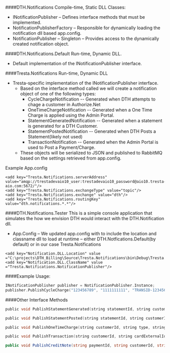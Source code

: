 ####DTH.Notifications
Compile-time, Static DLL
Classes:
* INotificationPublisher – Defines interface methods that must be implemented.
* NotificationPublisherFactory – Responsible for dynamically loading the notification dll based app.config.
* NotificationPublisher – Singleton – Provides access to the dynamically created notification object.

####DTH.Notifications.Default
Run-time, Dynamic DLL.
* Default implementation of the INotificationPublisher interface.

####Tresta.Notifications
Run-time, Dynamic DLL
* Tresta-specific implementation of the INotificationPublisher interface.
  * Based on the interface method called we will create a notification object of one of the following types:
    * CycleChargeNotification -- Generated when DTH attempts to chage a customer in Authorize.Net
    * OneTimeChargeNotification -- Generated when a One Time Charge is applied using the Admin Portal.
    * StatementGeneratedNotification -- Generated when a statement is generated for a DTH Customer.
    * StatementPostedNotification -- Generated when DTH Posts a Statement(likely not used)
    * TransactionNotification -- Generated when the Admin Portal is used to Post a Payment/Charge.
  * These objects will be serialized to JSON and published to RabbitMQ based on the settings retrieved from app.config.

Example App.config
```
<add key="Tresta.Notifications.serverAddress" value="amqp://trestadevaio10_user:trestadevaio10_password@aio10.tresta-aio.com:5672/"/>
<add key="Tresta.Notifications.exchangeType" value="topic"/>
<add key="Tresta.Notifications.exchange" value="dth"/>
<add key="Tresta.Notifications.routingKey" value="dth.notifications.*.*"/>
```
####DTH.Notifications.Tester
This is a simple console application that simulates the how we envision DTH would interact with the DTH.Notification dll.
* App.Config – We updated app.config with to include the location and classname dll to load at runtime – either DTH.Notfications.Default(by default) or in our case Tresta.Notifications
```
<add key="Notification.DLL.Location" value ="C:\projects\DTH_Billing\Source\Tresta.Notifications\bin\Debug\Tresta.Notifications.dll"/>
<add key="Notification.DLL.ClassName" value ="Tresta.Notifications.NotificationPublisher"/>
```

####Example Usage:
```c
INotificationPublisher publisher = NotificationPublisher.Instance;
publisher.PublishCycleCharge("123456789", "1111111111", "TRANSID-123456789", 59.95f, "APPROVED", 0.00f, DateTime.Now, 59.95f);
```

####Other Interface Methods
```c
public void PublishStatementGenerated(string statementId, string customerId, DateTime statementGenerated, DateTime statementDue, string statementLink)
```
```c
public void PublishStatementPosted(string statementId, string customerId, DateTime statementPosted, DateTime statementDue, string statementLink)
```
```c
public void PublishOneTimeCharge(string customerId, string type, string amount, string chargeDate, string chargeDescription, float currentBalance, float previousBalance)
```

```c
public void PublishTransaction(string customerId, string cardExternalId, string amount, string transactionType, float currentBalance, float previousBalance)
```

```c#
public void PublishCreditNote(string paymentId, string customerId, string creditNoteType, float amount, DateTime paymentDate, string paymentDescription, float currentBalance, float previousBalance)
```
